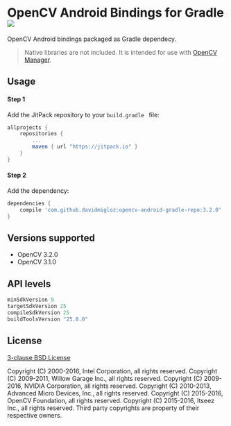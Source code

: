 # OpenCV Android Bindings for Gradle [![](https://jitpack.io/v/davidmigloz/opencv-android-gradle-repo.svg)](https://jitpack.io/#davidmigloz/opencv-android-gradle-repo)

OpenCV Android bindings packaged as Gradle dependecy.

> Native libraries are not included. It is intended for use with [OpenCV Manager](https://play.google.com/store/apps/details?id=org.opencv.engine).

## Usage

#### Step 1

Add the JitPack repository to your `build.gradle ` file:

```gradle
allprojects {
	repositories {
		...
		maven { url "https://jitpack.io" }
	}
}
```

#### Step 2

Add the dependency:

```gradle
dependencies {
	compile 'com.github.davidmigloz:opencv-android-gradle-repo:3.2.0'
}
```

## Versions supported

- OpenCV 3.2.0
- OpenCV 3.1.0

## API levels
```gradle
minSdkVersion 9
targetSdkVersion 25
compileSdkVersion 25
buildToolsVersion "25.0.0"
```

## License

[3-clause BSD License](https://github.com/opencv/opencv/blob/master/LICENSE)

Copyright (C) 2000-2016, Intel Corporation, all rights reserved.
Copyright (C) 2009-2011, Willow Garage Inc., all rights reserved.
Copyright (C) 2009-2016, NVIDIA Corporation, all rights reserved.
Copyright (C) 2010-2013, Advanced Micro Devices, Inc., all rights reserved.
Copyright (C) 2015-2016, OpenCV Foundation, all rights reserved.
Copyright (C) 2015-2016, Itseez Inc., all rights reserved.
Third party copyrights are property of their respective owners.
